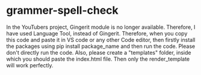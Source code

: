 # grammer-spell-check
In the YouTubers project, Gingerit module is no longer available. Therefore, I have used Language Tool, instead of Gingerit. Therefore, when you copy this code and paste it in VS code or any other Code editor, then firstly install the packages using pip install package_name and then run the code. Please don't directly run the code.
Also, please create a "templates" folder, inside which you should paste the index.html file. Then only the render_template will work perfectly.
